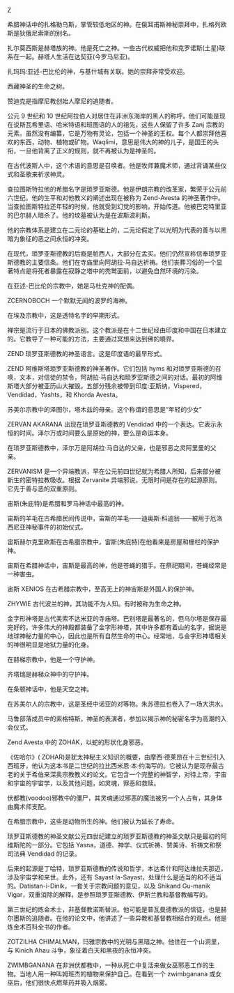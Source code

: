 

Z

希腊神话中的扎格勒乌斯，掌管较低地区的神。在俄耳甫斯神秘崇拜中，扎格列欧斯是狄俄尼索斯的别名。

扎尔莫西斯是赫塔族的神。他是死亡之神。一些古代权威把他和克罗诺斯(土星)联系在一起。赫塔人生活在达契亚(今罗马尼亚)。

扎玛玛:亚述-巴比伦的神，与基什城有关联。她的崇拜非常受欢迎。

西藏神圣的生命之树。

赞迪克是指摩尼教创始人摩尼的追随者。

公元 9 世纪和 10 世纪阿拉伯人对居住在非洲东海岸的黑人的称呼。他们可能是现在说斯瓦希里语、哈米特语和班图语的人的祖先，这些人保留了许多 Zanj 宗教的元素。虽然没有编纂，它是万物有灵论，包括一个神圣的王权。每个人都崇拜他喜欢的东西，动物、植物或矿物。Waqlimi，意思是伟大的神的儿子，是国王的头衔，一旦他背离了正义的规则，就不再被认为是神圣的。

在古代波斯人中，这个术语的意思是召唤者。他是牧师兼魔术师，通过背诵某些仪式和圣歌来祈求神灵。

查拉图斯特拉他的希腊名字是琐罗亚斯德。他是伊朗宗教的改革家，繁荣于公元前六世纪。他的生平和对他教义的阐述出现在被称为 Zend-Avesta 的神圣著作中。当查拉图斯特拉还年轻的时候，他就受到幻觉的影响，开始传道。他被巴克特里亚的巴尔赫人暗杀了。他的坟墓被认为是在波斯波利斯。

他的宗教体系是建立在二元论的基础上的，二元论假定了以光明为代表的善与以黑暗为象征的恶之间永恒的冲突。

在现代，琐罗亚斯德教的后裔是帕西人，大部分在孟买。他们仍然宣称信奉琐罗亚斯德教的主要信条。他们在寺庙里向阿胡拉·马自达祈祷。他们丧葬习俗的一个显著特点是将死者暴露在寂静之塔中的秃鹫面前，以避免自然环境的污染。

在亚述-巴比伦的宗教中，她是马杜克神的配偶。

ZCERNOBOCH 一个默默无闻的波罗的海神。

在埃及宗教中，这是透特名字的早期形式。

禅宗是流行于日本的佛教派别。这个教派是在十二世纪经由印度和中国在日本建立的。它教导了一种可能的方法，主要通过冥想来达到佛的境界。

ZEND 琐罗亚斯德教的神圣语言。这是印度语的最早形式。

ZEND 阿维斯塔琐罗亚斯德教的神圣著作。它们包括 hyms 和对琐罗亚斯德的召唤，文本，对信徒的禁令，阿胡拉·马自达和琐罗亚斯德之间的对话。最初的阿维斯塔大部分被亚历山大摧毁。五部分残余被带到印度:亚斯纳，Vispered，Vendidad，Yashts，和 Khorda Avesta。

苏美尔宗教中的泽图尔，塔木兹的母亲。这个称谓的意思是“年轻的少女”

ZERVAN AKARANA 出现在琐罗亚斯德教的 Vendidad 中的一个表达。它表示永恒的时间。泽尔万或时间要么是原始的神，要么是命运本身。

在琐罗亚斯德教中，泽尔万是阿胡拉·马自达的父亲，也是邪恶之灵阿里曼的父亲。

ZERVANISM 是一个异端教派，早在公元前四世纪就为希腊人所知，后来部分被新生的密特拉教吸收。根据 Zervanite 异端邪说，无限时间是存在的起源原则。它先于善与恶的双重原则。

宙斯(朱庇特)是希腊和罗马神话中最高的神。

宙斯的羊毛在古希腊民间传说中，宙斯的羊毛——迪奥斯·科迪翁——被用于厄洛西尼亚神秘事件的初始仪式。

宙斯赫尔克里欧斯在古希腊宗教中，宙斯(朱庇特)在他看来是房屋和栅栏的保护神。

宙斯在希腊神话中，宙斯是最高的神，他是苍蝇的猎手。在祭祀期间，苍蝇经常是一种害虫。

宙斯 XENIOS 在古希腊宗教中，至高无上的神宙斯是外国人的保护神。

ZHYWIE 古代波兰的神，其功能不为人知。有时被称为生命之神。

金字形神塔是古代美索不达米亚的寺庙塔。巴别塔是最著名的，但乌尔塔是保存最完好的。许多伟大的神殿都装备了金字形神塔，其中许多都有着山的名字，据说是地球神秘力量的中心，因此也是所有自然生命的中心。经常地，与金字形神塔相关的神很明显是地狱力量的化身。

在赫梯宗教中，他是一个守护神。

齐塔瑞是赫梯众神中的守护神。

在条顿神话中，他是天空之神。

在苏美尔人的宗教中，这是圣经中诺亚的对等物。朱苏德拉也卷入了一场大洪水。

马鲁部落成员中的索格特斯，神圣的表演者，参加以揭示神的秘密名字为高潮的入会仪式。

Zend Avesta 中的 ZOHAK，以蛇的形状化身邪恶。

《佐哈尔》( ZOHAR)是犹太神秘主义知识的概要，由摩西·德莱昂在十三世纪引入西班牙，他认为这本书是二世纪的拉比西米恩·本·约海写的。它被认为是现存最古老的关于希伯来深奥宗教教义的论文。它包含一个完整的神智学，对待上帝，宇宙和宇宙的宇宙学，以及其他问题，如灵魂，罪恶和救赎。

伏都教(voodoo)邪教中的僵尸，其灵魂通过邪恶的魔法被另一个人占有，其身体由魔术师支配。

在希腊宗教中，这些是动物所生的神。他们被认为延长了寿命。

琐罗亚斯德教的神圣文献公元四世纪建立的琐罗亚斯德教的神圣文献只是最初的阿维斯陀的一部分。它包括 Yasna，道德、神学、仪式祈祷、赞美诗、祈祷文和祭司法典 Vendidad 的记录。

后来的起源是丁哈特，琐罗亚斯德教的传说和哲学，本达希什和阿达维拉夫那迈，涉及宇宙学和来世。此外，还有 Sayast la-Sayast，处理什么是适当的和不适当的。Datistan-i-Dinik，一套关于宗教问题的意见，以及 Shikand Gu-manik Vigar，双重消除的解释，是参照琐罗亚斯德教、伊斯兰教和基督教编写的。

第三世纪的炼金术士，非基督教诺斯替派。他可能是普瓦曼德教派的信徒，也是赫尔墨斯的追随者。在他的论文中，他讲述了一些异教和基督教相结合的观点。他是炼金术百科全书的作者。

ZOTZILHA CHIMALMAN，玛雅宗教中的光明与黑暗之神。他住在一个山洞里，与 Kinich Ahau 斗争，象征着白天和黑夜的永恒冲突。

ZWIMBGANANA 在非洲伏都教中，一种从死亡中复活来做女巫邪恶工作的生物。当地人用一种叫姆班杰的植物来保护自己。在看到一个 zwimbganana 或女巫后，他们很快点燃草药并吸入烟雾。